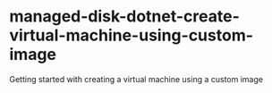 # managed-disk-dotnet-create-virtual-machine-using-custom-image
Getting started with creating a virtual machine using a custom image
